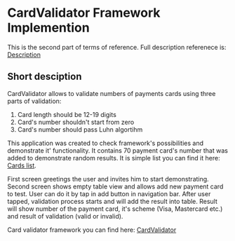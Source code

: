# CardValidator Framework Implemention
This is the second part of terms of reference. Full description referenece is: [Description](https://github.com/st-small/CardValidationTest/blob/master/SDK%20(iOS)_test_assignment.pdf)

## Short desciption
CardValidator allows to validate numbers of payments cards using three parts of validation:
1. Card length should be 12-19 digits
2. Card's number shouldn't start from zero
3. Card's number should pass Luhn algortihm

This application was created to check framework's possibilities and demonstrate it' functionality. It contains 70 payment card's number that was added to demonstrate random results. It is simple list you can find it here: [Cards list]().

First screen greetings the user and invites him to start demonstrating. Second screen shows empty table view and allows add new payment card to test. User can do it by tap in add button in navigation bar. After user tapped, validation process starts and will add the result into table. Result will show number of the payment card, it's scheme (Visa, Mastercard etc.) and result of validation (valid or invalid). 

Card validator framework you can find here: [CardValidator](https://github.com/st-small/CardValidator)

